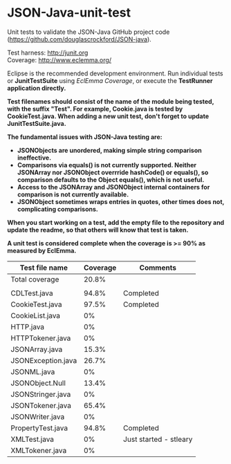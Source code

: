 # JSON-Java-unit-test

Unit tests to validate the JSON-Java GitHub project code (https://github.com/douglascrockford/JSON-java).<br>

Test harness: http://junit.org<br>
Coverage: http://www.eclemma.org/<br>

Eclipse is the recommended development environment.
Run individual tests or <b>JunitTestSuite</b> using *EclEmma Coverage*, or execute the <b>TestRunner<b> application directly.<br>

Test filenames should consist of the name of the module being tested, with the suffix "Test". 
For example, <b>Cookie.java</b> is tested by <b>CookieTest.java</b>.
When adding a new unit test, don't forget to update <b>JunitTestSuite.java</b>.

The fundamental issues with JSON-Java testing are:
* <b>JSONObjects</b> are unordered, making simple string comparison ineffective. 
* Comparisons via **equals()** is not currently supported. Neither <b>JSONArray</b> nor <b>JSONObject</b> overrride <b>hashCode()</b> or <b>equals()</b>, so comparison defaults to the <b>Object</b> equals(), which is not useful.
* Access to the <b>JSONArray</b> and <b>JSONObject</b> internal containers for comparison is not currently available.
* <b>JSONObject</b> sometimes wraps entries in quotes, other times does not, complicating comparisons.

When you start working on a test, add the empty file to the repository and update the readme, so that others will know that test is taken.

A unit test is considered complete when the coverage is >= 90% as measured by EclEmma.

| Test file name  | Coverage | Comments |
| ------------- | ------------- | ---- |
| Total coverage | 20.8% | | | 
| | | | 
| CDLTest.java | 94.8% | Completed  |
| CookieTest.java  | 97.5%   | Completed |
| CookieList.java |0% | |
| HTTP.java | 0%| | 
| HTTPTokener.java |0% | | 
| JSONArray.java |15.3% | | 
|JSONException.java | 26.7% | |
| JSONML.java | 0%| | 
| JSONObject.Null | 13.4% | | | 
| JSONStringer.java | 0%| | 
| JSONTokener.java |65.4% | | 
| JSONWriter.java | 0% | | 
| PropertyTest.java  | 94.8%  | Completed |
| XMLTest.java | 0% | Just started - stleary |
| XMLTokener.java| 0%| | 


